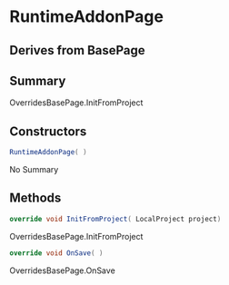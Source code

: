 # RuntimeAddonPage

## Derives from BasePage

## Summary

OverridesBasePage.InitFromProject
## Constructors

```c#
RuntimeAddonPage( ) 
```
No Summary
## Methods

```c#
override void InitFromProject( LocalProject project) 
```
OverridesBasePage.InitFromProject
```c#
override void OnSave( ) 
```
OverridesBasePage.OnSave
